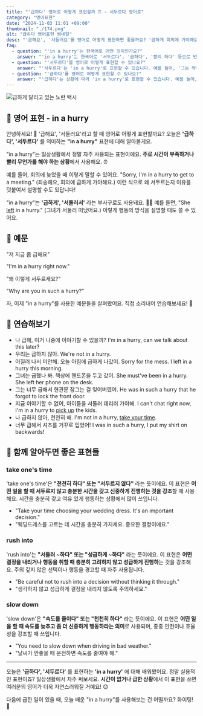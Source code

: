```yaml
---
title: "'급하다' 영어로 어떻게 표현할까 ⏰ - 서두르다 영어로"
category: "영어표현"
date: "2024-11-03 11:01 +09:00"
thumbnail: "./174.png"
alt: "급하다 영어표현 썸네일"
desc: "'급해요', '서둘러요'를 영어로 어떻게 표현하면 좋을까요? '급하게 회의에 가야해요', '그녀가 서둘러 떠났어요'를 영어로 말하는 법을 배워봅시다. 다양한 예문을 통해서 연습하고 본인의 표현으로 만들어 보세요."
faq:
  - question: "'in a hurry'는 한국어로 어떤 의미인가요?"
    answer: "'in a hurry'는 한국어로 '서두르다', '급하다', '빨리 하다' 등으로 번역될 수 있습니다. 주로 시간을 절약하려고 하거나 마감이 임박한 상황에서 사용됩니다."
  - question: "'서두르다'를 영어로 어떻게 표현할 수 있나요?"
    answer: "'서두르다'는 'in a hurry'로 표현할 수 있습니다. 예를 들어, '그는 약속에 늦어서 서두르고 있다'는 'He is in a hurry because he is late for his appointment'로 말할 수 있습니다."
  - question: "'급하다'를 영어로 어떻게 표현할 수 있나요?"
    answer: "'급하다'는 상황에 따라 'in a hurry'로 표현할 수 있습니다. 예를 들어, '나는 급해서 빨리 나가야 해'는 'I need to leave quickly because I'm in a hurry'로 말할 수 있습니다."
---
```


![급하게 달리고 있는 노란 택시](./174-1.jpg)

## 🌟 영어 표현 - in a hurry

안녕하세요! 👋 '급해요', '서둘러요'라고 할 때 영어로 어떻게 표현할까요? 오늘은 **'급하다', '서두르다'** 를 의미하는 **"in a hurry"** 표현에 대해 알아볼게요.

"in a hurry"는 일상생활에서 정말 자주 사용되는 표현이에요. **주로 시간이 부족하거나 빨리 무언가를 해야 하는 상황**에서 사용해요. ⏰

예를 들어, 회의에 늦었을 때 이렇게 말할 수 있어요. "Sorry, I'm in a hurry to get to a meeting." (죄송해요, 회의에 급하게 가야해요.) 이런 식으로 왜 서두르는지 이유를 덧붙여서 설명할 수도 있답니다!

"in a hurry"는 **'급하게', '서둘러서'** 라는 부사구로도 사용돼요. 🏃‍♀️ 예를 들면, "She [left](/blog/in-english/402.leave/) in a hurry." (그녀가 서둘러 떠났어요.) 이렇게 행동의 방식을 설명할 때도 쓸 수 있어요.

## 📖 예문

"저 지금 좀 급해요"

"I'm in a hurry right now."

"왜 이렇게 서두르세요?"

"Why are you in such a hurry?"

자, 이제 "in a hurry"를 사용한 예문들을 살펴봤어요. 직접 소리내어 연습해보세요! 🎯

## 💬 연습해보기

<ul data-interactive-list>
  <li data-interactive-item>
    <span data-toggler>나 급해, 이거 나중에 이야기할 수 있을까?</span>
    <span data-answer>I'm in a hurry, can we talk about this later?</span>
  </li>
  <li data-interactive-item>
    <span data-toggler>우리는 급하지 않아.</span>
    <span data-answer>We're not in a hurry.</span>
  </li>
  <li data-interactive-item>
    <span data-toggler>어질러 나서 미안해. 오늘 아침에 급하게 나갔어.</span>
    <span data-answer>Sorry for the mess. I left in a hurry this morning.</span>
  </li>
  <li data-interactive-item>
    <span data-toggler>그녀는 급했나 봐. 책상에 핸드폰을 두고 갔어.</span>
    <span data-answer>She must've been in a hurry. She left her phone on the desk.</span>
  </li>
  <li data-interactive-item>
    <span data-toggler>그는 너무 급해서 현관문 잠그는 걸 잊어버렸어.</span>
    <span data-answer>He was in such a hurry that he forgot to lock the front door.</span>
  </li>
  <li data-interactive-item>
    <span data-toggler>지금 이야기할 수 없어, 아이들을 서둘러 데리러 가야해.</span>
    <span data-answer>I can't chat right now, I'm in a hurry to <a href="/blog/in-english/178.pick-up/">pick up</a> the kids.</span>
  </li>
  <li data-interactive-item>
    <span data-toggler>나 급하지 않아, 천천히 해.</span>
    <span data-answer>I'm not in a hurry, <a href="/blog/in-english/215.take-one's-time/">take your time</a>.</span>
  </li>
  <li data-interactive-item>
    <span data-toggler>너무 급해서 셔츠를 거꾸로 입었어!</span>
    <span data-answer>I was in such a hurry, I put my shirt on backwards!</span>
  </li>
</ul>

## 🤝 함께 알아두면 좋은 표현들

### take one's time

'take one's time'은 **"천천히 하다" 또는 "서두르지 않다"** 라는 뜻이에요. 이 표현은 **어떤 일을 할 때 서두르지 않고 충분한 시간을 갖고 신중하게 진행하는 것을 강조**할 때 사용해요. 시간을 충분히 갖고 여유 있게 행동하는 상황에서 많이 쓰입니다.

- "Take your time choosing your wedding dress. It's an important decision."
- "웨딩드레스를 고르는 데 시간을 충분히 가지세요. 중요한 결정이에요."

### rush into

'rush into'는 **"서둘러 ~하다" 또는 "성급하게 ~하다"** 라는 뜻이에요. 이 표현은 **어떤 결정을 내리거나 행동을 취할 때 충분히 고려하지 않고 성급하게 진행하**는 것을 강조해요. 주의 깊지 않은 선택이나 행동을 경고할 때 자주 사용됩니다.

- "Be careful not to rush into a decision without thinking it through."
- "생각하지 않고 성급하게 결정을 내리지 않도록 주의하세요."

### slow down

'slow down'은 **"속도를 줄이다" 또는 "천천히 하다"** 라는 뜻이에요. 이 표현은 **어떤 일을 할 때 속도를 늦추고 좀 더 신중하게 행동하라는 의미**로 사용되며, 종종 안전이나 효율성을 강조할 때 쓰입니다.

- "You need to slow down when driving in bad weather."
- "날씨가 안좋을 때 운전하면 속도를 줄여야 해."

---

오늘은 **'급하다', '서두르다'** 를 표현하는 **'in a hurry'** 에 대해 배워봤어요. 정말 실용적인 표현이죠? 일상생활에서 자주 써보세요. **시간이 없거나 급한 상황**에서 이 표현을 쓰면 여러분의 영어가 더욱 자연스러워질 거예요! 😊

다음에 급한 일이 있을 때, 오늘 배운 "in a hurry"를 사용해보는 건 어떨까요? 화이팅! 💪
